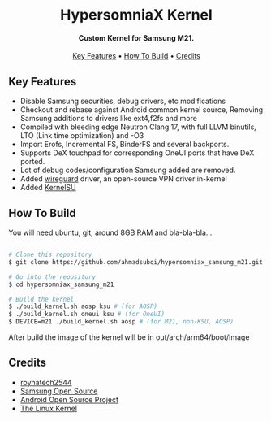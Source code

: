 
<h1 align="center">
  HypersomniaX Kernel
</h1>

<h4 align="center">Custom Kernel for Samsung M21.</h4>

<p align="center">
  <a href="#key-features">Key Features</a> •
  <a href="#how-to-build">How To Build</a> •
  <a href="#credits">Credits</a>
</p>

## Key Features
 
* Disable Samsung securities, debug drivers, etc modifications
* Checkout and rebase against Android common kernel source, Removing Samsung additions to drivers like ext4,f2fs and more
* Compiled with bleeding edge Neutron Clang 17, with full LLVM binutils, LTO (Link time optimization) and -O3  
* Import Erofs, Incremental FS, BinderFS and several backports.
* Supports DeX touchpad for corresponding OneUI ports that have DeX ported.
* Lot of debug codes/configuration Samsung added are removed.
* Added [wireguard](https://www.wireguard.com/) driver, an open-source VPN driver in-kernel
* Added [KernelSU](https://kernelsu.org/)

## How To Build

You will need ubuntu, git, around 8GB RAM and bla-bla-bla...

```bash

# Clone this repository
$ git clone https://github.com/ahmadsubqi/hypersomniax_samsung_m21.git

# Go into the repository
$ cd hypersomniax_samsung_m21

# Build the kernel
$ ./build_kernel.sh aosp ksu # (for AOSP)
$ ./build_kernel.sh oneui ksu # (for OneUI)
$ DEVICE=m21 ./build_kernel.sh aosp # (for M21, non-KSU, AOSP)
```

After build the image of the kernel will be in out/arch/arm64/boot/Image


## Credits

- [roynatech2544](https://github.com/roynatech2544)
- [Samsung Open Source](https://opensource.samsung.com/)
- [Android Open Source Project](https://source.android.com/)
- [The Linux Kernel](https://www.kernel.org/)


